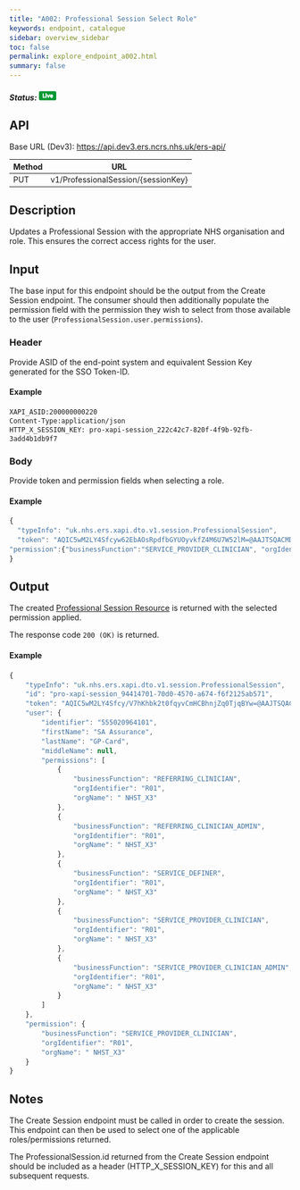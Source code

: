 ```yaml
---
title: "A002: Professional Session Select Role"
keywords: endpoint, catalogue
sidebar: overview_sidebar
toc: false
permalink: explore_endpoint_a002.html
summary: false
---
```


##### Status: ![Live](images/icons/api_live.png)

## API

Base URL (Dev3): https://api.dev3.ers.ncrs.nhs.uk/ers-api/

| Method | URL |
| -------------| --- |
| PUT | v1/ProfessionalSession/{sessionKey}

## Description
Updates a Professional Session with the appropriate NHS organisation and role. This ensures the correct access rights for the user.

## Input
The base input for this endpoint should be the output from the Create Session endpoint. The consumer should then additionally populate the permission field with the permission they wish to select from those available to the user (`ProfessionalSession.user.permissions`).

### Header
Provide ASID of the end-point system and equivalent Session Key generated for the SSO Token-ID.

#### Example
```http
XAPI_ASID:200000000220
Content-Type:application/json
HTTP_X_SESSION_KEY: pro-xapi-session_222c42c7-820f-4f9b-92fb-3add4b1db9f7
```

### Body
Provide token and permission fields when selecting a role.

#### Example
```javascript
{
  "typeInfo": "uk.nhs.ers.xapi.dto.v1.session.ProfessionalSession",
  "token": "AQIC5wM2LY4Sfcyw62EbAOsRpdfbGYUOyvkfZ4M6U7W52lM=@AAJTSQACMDE=#"
"permission":{"businessFunction":"SERVICE_PROVIDER_CLINICIAN", "orgIdentifier":"R01"}
}
```

## Output
The created [Professional Session Resource](explore_models.html) is returned with the selected permission applied.

The response code `200 (OK)` is returned.

#### Example
```javascript
{
    "typeInfo": "uk.nhs.ers.xapi.dto.v1.session.ProfessionalSession",
    "id": "pro-xapi-session_94414701-70d0-4570-a674-f6f2125ab571",
    "token": "AQIC5wM2LY4Sfcy/V7hKhbk2t0fqyvCmHCBhnjZq0TjqBYw=@AAJTSQACMDE=#",
    "user": {
        "identifier": "555020964101",
        "firstName": "SA Assurance",
        "lastName": "GP-Card",
        "middleName": null,
        "permissions": [
            {
                "businessFunction": "REFERRING_CLINICIAN",
                "orgIdentifier": "R01",
                "orgName": " NHST_X3"
            },
            {
                "businessFunction": "REFERRING_CLINICIAN_ADMIN",
                "orgIdentifier": "R01",
                "orgName": " NHST_X3"
            },
            {
                "businessFunction": "SERVICE_DEFINER",
                "orgIdentifier": "R01",
                "orgName": " NHST_X3"
            },
            {
                "businessFunction": "SERVICE_PROVIDER_CLINICIAN",
                "orgIdentifier": "R01",
                "orgName": " NHST_X3"
            },
            {
                "businessFunction": "SERVICE_PROVIDER_CLINICIAN_ADMIN",
                "orgIdentifier": "R01",
                "orgName": " NHST_X3"
            }
        ]
    },
    "permission": {
        "businessFunction": "SERVICE_PROVIDER_CLINICIAN",
        "orgIdentifier": "R01",
        "orgName": " NHST_X3"
    }
}
```

<!--## Code Sample
Code snippets taken from the consumer example. See [Code Samples](develop_code_samples.html) for further details.

```javascript
function selectRole(permission) {
     var deferred = $q.defer();
     scope.selectedPermission = permission;

     var headersJson = {};
     headersJson[config.asidHeader] = config.asid;
     headersJson[config.sessionIdHeader] = scope.sessionData.id;

     var rest = $resource(config.baseUrl + '/v1/ProfessionalSession/' + scope.currentSessionId,
             null,
             {
                 'save': {method: 'PUT', headers: headersJson}
             });
     var json = {
         id: scope.sessionData.id,
         permission: permission
     };
     rest.save(json, function (data) {
         deferred.resolve(data);
     });

     return deferred.promise;
 }
```-->

## Notes
The Create Session endpoint must be called in order to create the session. This endpoint can then be used to select one of the applicable roles/permissions returned.

The ProfessionalSession.id returned from the Create Session endpoint should be included as a header (HTTP_X_SESSION_KEY) for this and all subsequent requests.
